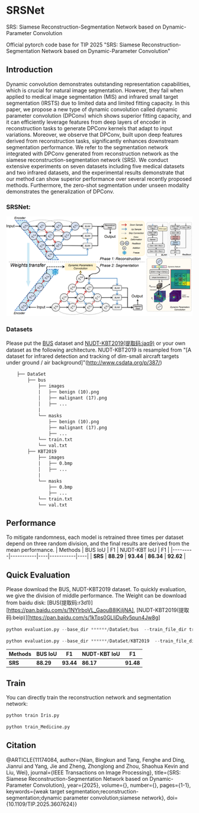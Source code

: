 # SRSNet
SRS: Siamese Reconstruction-Segmentation Network based on Dynamic-Parameter Convolution

Official pytorch code base for TIP 2025 "SRS: Siamese Reconstruction-Segmentation Network based on Dynamic-Parameter Convolution"


## Introduction
Dynamic convolution demonstrates outstanding representation capabilities, which is crucial for natural image segmentation. However, they fail when applied to medical image segmentation (MIS) and infrared small target segmentation (IRSTS) due to limited data and limited fitting capacity. In this paper, we propose a new type of dynamic convolution called dynamic parameter convolution (DPConv) which shows superior fitting capacity, and it can efficiently leverage features from deep layers of encoder in reconstruction tasks to generate DPConv kernels that adapt to input variations.
Moreover, we observe that DPConv, built upon deep features derived from reconstruction tasks, significantly enhances downstream segmentation performance. 
We refer to the segmentation network integrated with DPConv generated from reconstruction network as the siamese reconstruction-segmentation network (SRS). We conduct extensive experiments on seven datasets including five medical datasets and two infrared datasets, and the experimental results demonstrate that our method can show superior performance over several recently proposed methods. Furthermore, the zero-shot segmentation under unseen modality demonstrates the generalization of DPConv.

### SRSNet:
![framework](SRS/imgs/structure.png)


### Datasets
Please put the [BUS](http://cvprip.cs.usu.edu/busbench/) dataset and [NUDT-KBT2019(提取码:jaq9)](https://pan.baidu.com/s/1qGVszDUMYamk8VBsyF1lTQ) or your own dataset as the following architecture. 
NUDT-KBT2019 is resampled from "[A dataset for infrared detection and tracking of dim-small aircraft targets under ground / air background]"(http://www.csdata.org/p/387/)
```
    ├── DataSet
        ├── bus
            ├── images
            |   ├── benign (10).png
            │   ├── malignant (17).png
            │   ├── ...
            |
            └── masks
                ├── benign (10).png
                ├── malignant (17).png
                ├── ...
            └── train.txt
            └── val.txt
        ├── KBT2019
            ├── images
            |   ├── 0.bmp
            │   ├── ...
            |
            └── masks
                ├── 0.bmp
                ├── ...
            └── train.txt
            └── val.txt
```
## Performance
To mitigate randomness, each model is retrained three times per dataset depend on three random division, and the final results are derived from the mean performance.
| Methods | BUS IoU | F1 | NUDT-KBT IoU | F1 |
|---------|-----------|----|-----------|----|
| **SRS** | **88.29** | **93.44** | **86.34** | **92.62** |

## Quick Evaluation
Please download the BUS, NUDT-KBT2019 dataset. To quickly evaluation, we give the division of middle performance.
The Weight can be download from baidu disk: [BUS(提取码:r3d1)][https://pan.baidu.com/s/1NYlrboVL_GaouB8lKiljNA], [NUDT-KBT2019(提取码:beip)][https://pan.baidu.com/s/1kTps0GLIiDuRv5pun4Jw8g]
```python
python evaluation.py --base_dir ******/DataSet/bus  --train_file_dir train.txt --val_file_dir val.txt --batch_size 1 --Dataset BUS
```
```python
python evaluation.py --base_dir ******/DataSet/KBT2019  --train_file_dir train.txt --val_file_dir val.txt --batch_size 1 --Dataset KBT2019
```
| Methods | BUS IoU | F1 | NUDT-KBT IoU | F1 |
|---------|-----------|----|-----------|----|
| **SRS** | **88.29** | **93.44** | **86.17** | **91.48** |
## Train
You can directly train the reconstruction network and segmentation network:
```python
python train Iris.py
```
```python
python train_Medicine.py
```
## Citation

@ARTICLE{11174084,
  author={Nian, Bingkun and Tang, Fenghe and Ding, Jianrui and Yang, Jie and Zheng, Zhonglong and Zhou, Shaohua Kevin and Liu, Wei},
  journal={IEEE Transactions on Image Processing}, 
  title={SRS: Siamese Reconstruction-Segmentation Network based on Dynamic-Parameter Convolution}, 
  year={2025},
  volume={},
  number={},
  pages={1-1},
  keywords={weak target segmentation;reconstruction-segmentation;dynamic parameter convolution;siamese network},
  doi={10.1109/TIP.2025.3607624}}


